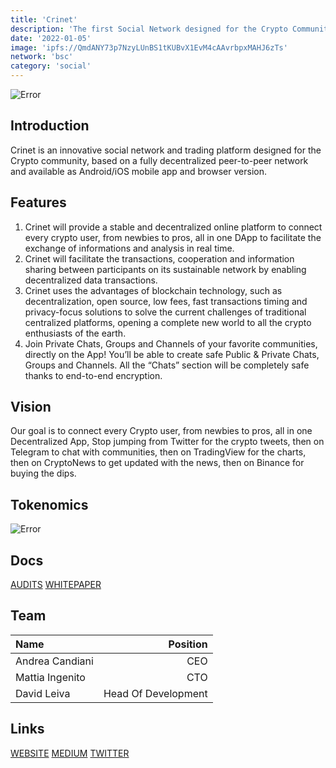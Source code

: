 ```yaml
---
title: 'Crinet'
description: 'The first Social Network designed for the Crypto Community'
date: '2022-01-05'
image: 'ipfs://QmdANY73p7NzyLUnBS1tKUBvX1EvM4cAAvrbpxMAHJ6zTs'
network: 'bsc'
category: 'social'
---
```


![Error](ipfs://QmaALBf8PjvsnVHjcVccTi3w6w3782U57BG4tsyQxKcPVn)

## Introduction

Crinet is an innovative social network and trading platform designed for the Crypto community, based on a fully decentralized peer-to-peer network and available as Android/iOS mobile app and browser version.

## Features

1. Crinet will provide a stable and decentralized online platform to connect every crypto user, from newbies to pros, all in one DApp to facilitate the exchange of informations and analysis in real time.
2. Crinet will facilitate the transactions, cooperation and information sharing between participants on its sustainable network by enabling decentralized data transactions.
3. Crinet uses the advantages of blockchain technology, such as decentralization, open source, low fees, fast transactions timing and privacy-focus solutions to solve the current challenges of traditional centralized platforms, opening a complete new world to all the crypto enthusiasts of the earth.
4. Join Private Chats, Groups and Channels of your favorite communities, directly on the App! You’ll be able to create safe Public & Private Chats, Groups and Channels. All the “Chats” section will be completely safe thanks to end-to-end encryption.

## Vision

Our goal is to connect every Crypto user, from newbies to pros, all in one Decentralized App, Stop jumping from Twitter for the crypto tweets, then on Telegram to chat with communities, then on TradingView for the charts, then on CryptoNews to get updated with the news, then on Binance for buying the dips.

## Tokenomics

![Error](ipfs://QmSSCdGAA2C8fc2xgY1Ki1jA58RG6UUZE3JmAeG7egGvhJ)

## Docs

[AUDITS](ipfs://QmbewVFhHjB4XCsSw7Vic7MiC7MjYknVLHnjeboVzNLZc9)
[WHITEPAPER](ipfs://QmZvUUSoEG6CEtbpBfFZukxZp5nW94fi8JJ882VG4FgDpW)


## Team

| Name  |  Position |
|:---|---:|
|Andrea Candiani | CEO |
|Mattia Ingenito | CTO |
|David Leiva |Head Of Development|


## Links

[WEBSITE](https://crinet.io)
[MEDIUM](https://medium.com/@crinet)
[TWITTER](https://twitter.com/crinet_ioc)
